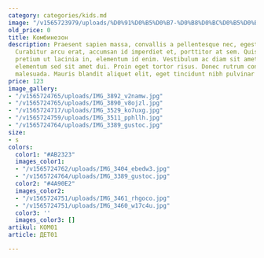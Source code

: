 ```yaml
---
category: categories/kids.md
image: "/v1565723979/uploads/%D0%91%D0%B5%D0%B7-%D0%B8%D0%BC%D0%B5%D0%BD%D0%B8-5_xjes0u.jpg"
old_price: 0
title: Комбинезон
description: Praesent sapien massa, convallis a pellentesque nec, egestas non nisi.
  Curabitur arcu erat, accumsan id imperdiet et, porttitor at sem. Quisque velit nisi,
  pretium ut lacinia in, elementum id enim. Vestibulum ac diam sit amet quam vehicula
  elementum sed sit amet dui. Proin eget tortor risus. Donec rutrum congue leo eget
  malesuada. Mauris blandit aliquet elit, eget tincidunt nibh pulvinar a.
price: 123
image_gallery:
- "/v1565724765/uploads/IMG_3892_v2namw.jpg"
- "/v1565724765/uploads/IMG_3890_v8ojzl.jpg"
- "/v1565724717/uploads/IMG_3529_ko7uxg.jpg"
- "/v1565724759/uploads/IMG_3511_pphllh.jpg"
- "/v1565724764/uploads/IMG_3389_gustoc.jpg"
size:
- s
colors:
  color1: "#AB2323"
  images_color1:
  - "/v1565724762/uploads/IMG_3404_ebedw3.jpg"
  - "/v1565724764/uploads/IMG_3389_gustoc.jpg"
  color2: "#4A90E2"
  images_color2:
  - "/v1565724751/uploads/IMG_3461_rhgoco.jpg"
  - "/v1565724751/uploads/IMG_3460_w17c4u.jpg"
  color3: ''
  images_color3: []
artikul: КОМ01
article: ДЕТ01

---
```

